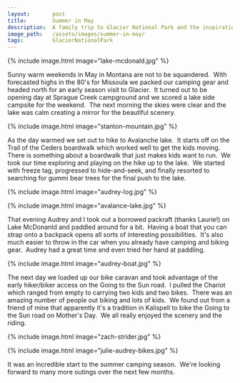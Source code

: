 ```yaml
---
layout:       post
title:        Summer in May
description:  A family trip to Glacier National Park and the inspiration for the Montventure blog
image_path:   /assets/images/summer-in-may/
tags:         GlacierNationalPark
---
```

{% include image.html image="lake-mcdonald.jpg" %}

Sunny warm weekends in May in Montana are not to be squandered.  With forecasted highs in the 80's for Missoula we packed our camping gear and headed north for an early season visit to Glacier.  It turned out to be opening day at Sprague Creek campground and we scored a lake side campsite for the weekend.  The next morning the skies were clear and the lake was calm creating a mirror for the beautiful scenery.

{% include image.html image="stanton-mountain.jpg" %}

As the day warmed we set out to hike to Avalanche lake.  It starts off on the Trail of the Ceders boardwalk which worked well to get the kids moving.  There is something about a boardwalk that just makes kids want to run.  We took our time exploring and playing on the hike up to the lake.  We started with freeze tag, progressed to hide-and-seek, and finally resorted to searching for gummi bear trees for the final push to the lake.

{% include image.html image="audrey-log.jpg" %}

{% include image.html image="avalance-lake.jpg" %}

That evening Audrey and I took out a borrowed packraft (thanks Laurie!) on Lake McDonanld and paddled around for a bit.  Having a boat that you can strap onto a backpack opens all sorts of interesting possibilities.  It's also much easier to throw in the car when you already have camping and biking gear.  Audrey had a great time and even tried her hand at paddling.

{% include image.html image="audrey-boat.jpg" %}

The next day we loaded up our bike caravan and took advantage of the early hiker/biker access on the Going to the Sun road.  I pulled the Chariot which ranged from empty to carrying two kids and two bikes.  There was an amazing number of people out biking and lots of kids.  We found out from a friend of mine that apparently it's a tradition in Kalispell to bike the Going to the Sun road on Mother's Day.  We all really enjoyed the scenery and the riding.

{% include image.html image="zach-strider.jpg" %}

{% include image.html image="julie-audrey-bikes.jpg" %}

It was an incredible start to the summer camping season.  We're looking forward to many more outings over the next few months.
